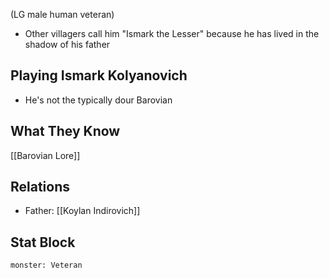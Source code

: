 (LG male human veteran)
- Other villagers call him "Ismark the Lesser" because he has lived in the shadow of his father
## Playing Ismark Kolyanovich
- He's not the typically dour Barovian

## What They Know
[[Barovian Lore]]
## Relations
- Father: [[Koylan Indirovich]]
## Stat Block

```statblock
monster: Veteran
```
